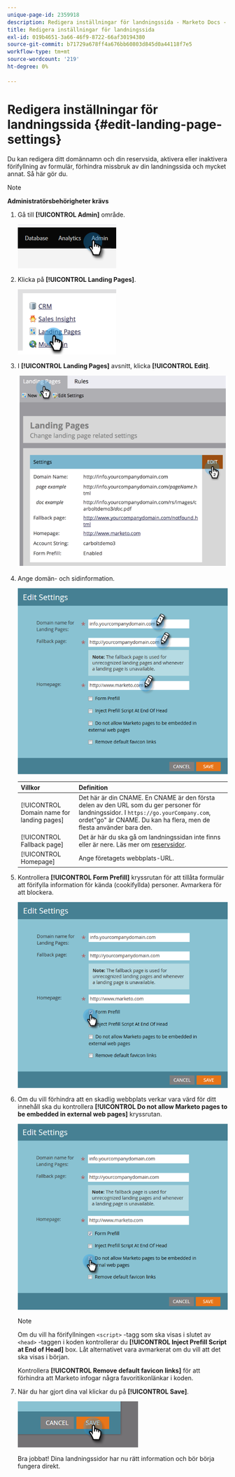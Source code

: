 ```yaml
---
unique-page-id: 2359918
description: Redigera inställningar för landningssida - Marketo Docs - produktdokumentation
title: Redigera inställningar för landningssida
exl-id: 019b4651-3a66-46f9-8722-66af30194380
source-git-commit: b71729a678ff4a676bb60803d845d0a44118f7e5
workflow-type: tm+mt
source-wordcount: '219'
ht-degree: 0%

---
```


# Redigera inställningar för landningssida {#edit-landing-page-settings}

Du kan redigera ditt domännamn och din reservsida, aktivera eller inaktivera förifyllning av formulär, förhindra missbruk av din landningssida och mycket annat. Så här gör du.

>[!NOTE]
>
>**Administratörsbehörigheter krävs**

1. Gå till **[!UICONTROL Admin]** område.

   ![](assets/edit-landing-page-settings-1.png)

1. Klicka på **[!UICONTROL Landing Pages]**.

   ![](assets/edit-landing-page-settings-2.png)

1. I **[!UICONTROL Landing Pages]** avsnitt, klicka **[!UICONTROL Edit]**.

   ![](assets/edit-landing-page-settings-3.png)

1. Ange domän- och sidinformation.

   ![](assets/edit-landing-page-settings-4.png)

   | Villkor | Definition |
   |---|---|
   | [!UICONTROL Domain name for landing pages] | Det här är din CNAME. En CNAME är den första delen av den URL som du ger personer för landningssidor. I `https://go.yourCompany.com`, ordet&quot;go&quot; är CNAME. Du kan ha flera, men de flesta använder bara den. |
   | [!UICONTROL Fallback page] | Det är här du ska gå om landningssidan inte finns eller är nere. Läs mer om [reservsidor](/help/marketo/product-docs/administration/settings/set-a-fallback-page.md). |
   | [!UICONTROL Homepage] | Ange företagets webbplats-URL. |

1. Kontrollera **[!UICONTROL Form Prefill]** kryssrutan för att tillåta formulär att förifylla information för kända (cookifyllda) personer. Avmarkera för att blockera.

   ![](assets/edit-landing-page-settings-5.png)

1. Om du vill förhindra att en skadlig webbplats verkar vara värd för ditt innehåll ska du kontrollera **[!UICONTROL Do not allow Marketo pages to be embedded in external web pages]** kryssrutan.

   ![](assets/edit-landing-page-settings-6.png)

   >[!NOTE]
   >
   >Om du vill ha förifyllningen `<script>` -tagg som ska visas i slutet av `<head>` -taggen i koden kontrollerar du **[!UICONTROL Inject Prefill Script at End of Head]** box. Låt alternativet vara avmarkerat om du vill att det ska visas i början.
   >
   >Kontrollera **[!UICONTROL Remove default favicon links]** för att förhindra att Marketo infogar några favoritikonlänkar i koden.

1. När du har gjort dina val klickar du på **[!UICONTROL Save]**.

   ![](assets/edit-landing-page-settings-7.png)

   Bra jobbat! Dina landningssidor har nu rätt information och bör börja fungera direkt.
